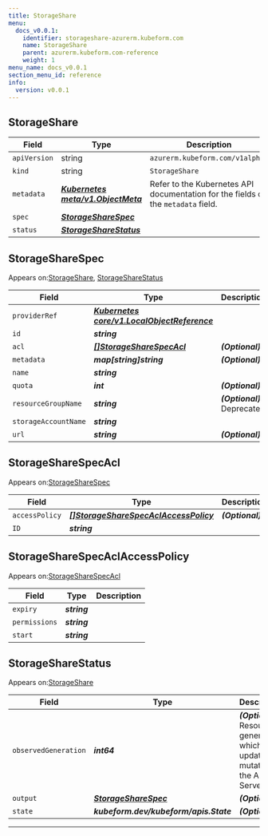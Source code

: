 ```yaml
---
title: StorageShare
menu:
  docs_v0.0.1:
    identifier: storageshare-azurerm.kubeform.com
    name: StorageShare
    parent: azurerm.kubeform.com-reference
    weight: 1
menu_name: docs_v0.0.1
section_menu_id: reference
info:
  version: v0.0.1
---
```


## StorageShare
| Field | Type | Description |
| ------ | ----- | ----------- |
| `apiVersion` | string | `azurerm.kubeform.com/v1alpha1` |
|    `kind` | string | `StorageShare` |
| `metadata` | ***[Kubernetes meta/v1.ObjectMeta](https://kubernetes.io/docs/reference/generated/kubernetes-api/v1.13/#objectmeta-v1-meta)***|Refer to the Kubernetes API documentation for the fields of the `metadata` field.|
| `spec` | ***[StorageShareSpec](#storagesharespec)***||
| `status` | ***[StorageShareStatus](#storagesharestatus)***||
## StorageShareSpec

Appears on:[StorageShare](#storageshare), [StorageShareStatus](#storagesharestatus)

| Field | Type | Description |
| ------ | ----- | ----------- |
| `providerRef` | ***[Kubernetes core/v1.LocalObjectReference](https://kubernetes.io/docs/reference/generated/kubernetes-api/v1.13/#localobjectreference-v1-core)***||
| `id` | ***string***||
| `acl` | ***[[]StorageShareSpecAcl](#storagesharespecacl)***| ***(Optional)*** |
| `metadata` | ***map[string]string***| ***(Optional)*** |
| `name` | ***string***||
| `quota` | ***int***| ***(Optional)*** |
| `resourceGroupName` | ***string***| ***(Optional)*** Deprecated|
| `storageAccountName` | ***string***||
| `url` | ***string***| ***(Optional)*** |
## StorageShareSpecAcl

Appears on:[StorageShareSpec](#storagesharespec)

| Field | Type | Description |
| ------ | ----- | ----------- |
| `accessPolicy` | ***[[]StorageShareSpecAclAccessPolicy](#storagesharespecaclaccesspolicy)***| ***(Optional)*** |
| `ID` | ***string***||
## StorageShareSpecAclAccessPolicy

Appears on:[StorageShareSpecAcl](#storagesharespecacl)

| Field | Type | Description |
| ------ | ----- | ----------- |
| `expiry` | ***string***||
| `permissions` | ***string***||
| `start` | ***string***||
## StorageShareStatus

Appears on:[StorageShare](#storageshare)

| Field | Type | Description |
| ------ | ----- | ----------- |
| `observedGeneration` | ***int64***| ***(Optional)*** Resource generation, which is updated on mutation by the API Server.|
| `output` | ***[StorageShareSpec](#storagesharespec)***| ***(Optional)*** |
| `state` | ***kubeform.dev/kubeform/apis.State***| ***(Optional)*** |
---
